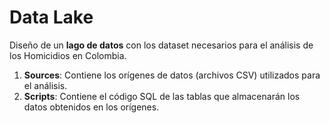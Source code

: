 # Data Lake
Diseño de un **lago de datos** con los dataset necesarios para el análisis de los Homicidios en Colombia.

1. **Sources**: Contiene los orígenes de datos (archivos CSV) utilizados para el análisis.
2. **Scripts**: Contiene el código SQL de las tablas que almacenarán los datos obtenidos en los orígenes.
